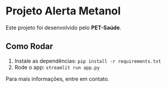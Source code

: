 # Projeto Alerta Metanol

Este projeto foi desenvolvido pelo **PET-Saúde**.

## Como Rodar

1.  Instale as dependências: `pip install -r requirements.txt`
2.  Rode o app: `streamlit run app.py`

Para mais informações, entre em contato.